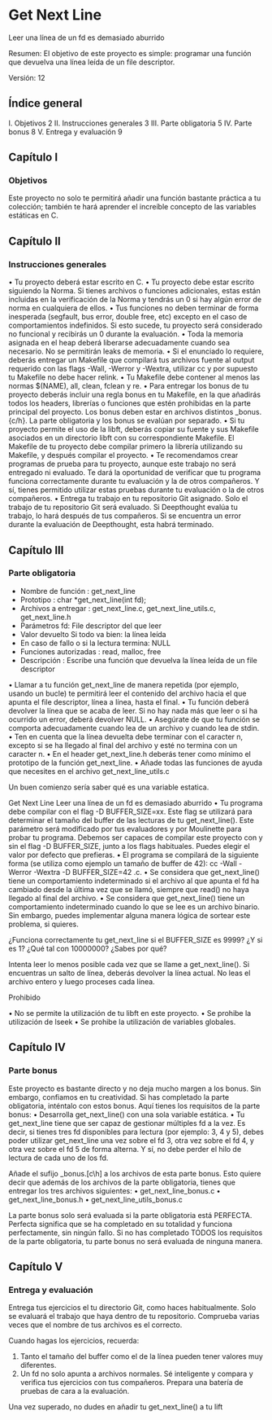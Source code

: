 # Get Next Line
Leer una línea de un fd es demasiado aburrido

Resumen: El objetivo de este proyecto es simple: programar una función que devuelva una línea leída de un file descriptor.

Versión: 12

## Índice general

I. Objetivos 2
II. Instrucciones generales 3
III. Parte obligatoria 5
IV. Parte bonus 8
V. Entrega y evaluación 9

## Capítulo I
### Objetivos

Este proyecto no solo te permitirá añadir una función bastante práctica a tu colección; también te hará aprender el increíble concepto de las variables estáticas en C.

## Capítulo II
### Instrucciones generales

• Tu proyecto deberá estar escrito en C.
• Tu proyecto debe estar escrito siguiendo la Norma. Si tienes archivos o funciones adicionales, estas están incluidas en la verificación de la Norma y tendrás un 0 si hay algún error de norma en cualquiera de ellos.
• Tus funciones no deben terminar de forma inesperada (segfault, bus error, double free, etc) excepto en el caso de comportamientos indefinidos. Si esto sucede, tu proyecto será considerado no funcional y recibirás un 0 durante la evaluación.
• Toda la memoria asignada en el heap deberá liberarse adecuadamente cuando sea necesario. No se permitirán leaks de memoria.
• Si el enunciado lo requiere, deberás entregar un Makefile que compilará tus archivos fuente al output requerido con las flags -Wall, -Werror y -Wextra, utilizar cc y por supuesto tu Makefile no debe hacer relink.
• Tu Makefile debe contener al menos las normas $(NAME), all, clean, fclean y re.
• Para entregar los bonus de tu proyecto deberás incluir una regla bonus en tu Makefile, en la que añadirás todos los headers, librerías o funciones que estén prohibidas en la parte principal del proyecto. Los bonus deben estar en archivos distintos _bonus.{c/h}. La parte obligatoria y los bonus se evalúan por separado.
• Si tu proyecto permite el uso de la libft, deberás copiar su fuente y sus Makefile asociados en un directorio libft con su correspondiente Makefile. El Makefile de tu proyecto debe compilar primero la librería utilizando su Makefile, y después compilar el proyecto.
• Te recomendamos crear programas de prueba para tu proyecto, aunque este trabajo no será entregado ni evaluado. Te dará la oportunidad de verificar que tu programa funciona correctamente durante tu evaluación y la de otros compañeros. Y sí, tienes permitido utilizar estas pruebas durante tu evaluación o la de otros compañeros.
• Entrega tu trabajo en tu repositorio Git asignado. Solo el trabajo de tu repositorio Git será evaluado. Si Deepthought evalúa tu trabajo, lo hará después de tus compañeros. Si se encuentra un error durante la evaluación de Deepthought, esta habrá
terminado.

## Capítulo III
### Parte obligatoria

-   Nombre de función : get_next_line
-   Prototipo : char *get_next_line(int fd);
-   Archivos a entregar : get_next_line.c, get_next_line_utils.c, get_next_line.h
-   Parámetros fd: File descriptor del que leer
-   Valor devuelto Si todo va bien: la línea leída
-   En caso de fallo o si la lectura termina: NULL
-   Funciones autorizadas : read, malloc, free
-   Descripción : Escribe una función que devuelva la línea leída de un file descriptor

• Llamar a tu función get_next_line de manera repetida (por ejemplo, usando un bucle) te permitirá leer el contenido del archivo hacia el que apunta el file descriptor, línea a línea, hasta el final.
• Tu función deberá devolver la línea que se acaba de leer. Si no hay nada más que leer o si ha ocurrido un error, deberá devolver NULL.
• Asegúrate de que tu función se comporta adecuadamente cuando lea de un archivo y cuando lea de stdin.
• Ten en cuenta que la línea devuelta debe terminar con el caracter n, excepto si se ha llegado al final del archivo y esté no termina con un caracter n.
• En el header get_next_line.h deberás tener como mínimo el prototipo de la función get_next_line.
• Añade todas las funciones de ayuda que necesites en el archivo get_next_line_utils.c

Un buen comienzo sería saber qué es una variable estatica.

Get Next Line Leer una línea de un fd es demasiado aburrido
• Tu programa debe compilar con el flag -D BUFFER_SIZE=xx. Este flag se utilizará para determinar el tamaño del buffer de las lecturas de tu get_next_line(). Este parámetro será modificado por tus evaluadores y por Moulinette para probar tu programa.
Debemos ser capaces de compilar este proyecto con y sin el flag -D BUFFER_SIZE, junto a los flags habituales. Puedes elegir el valor por defecto que prefieras.
• El programa se compilará de la siguiente forma (se utiliza como ejemplo un tamaño de buffer de 42): cc -Wall -Werror -Wextra -D BUFFER_SIZE=42 <archivos>.c.
• Se considera que get_next_line() tiene un comportamiento indeterminado si el archivo al que apunta el fd ha cambiado desde la última vez que se llamó, siempre que read() no haya llegado al final del archivo.
• Se considera que get_next_line() tiene un comportamiento indeterminado cuando lo que se lee es un archivo binario. Sin embargo, puedes implementar alguna manera lógica de sortear este problema, si quieres. 

¿Funciona correctamente tu get_next_line si el BUFFER_SIZE es 9999? ¿Y si es 1? ¿Qué tal con 10000000? ¿Sabes por qué?

Intenta leer lo menos posible cada vez que se llame a get_next_line(). Si encuentras un salto de línea, deberás devolver la línea actual. No leas el archivo entero y luego proceses cada línea. 

Prohibido

• No se permite la utilización de tu libft en este proyecto.
• Se prohibe la utilización de lseek
• Se prohibe la utilización de variables globales.

## Capítulo IV
### Parte bonus

Este proyecto es bastante directo y no deja mucho margen a los bonus. Sin embargo, confiamos en tu creatividad. Si has completado la parte obligatoria, inténtalo con estos bonus.
Aquí tienes los requisitos de la parte bonus:
• Desarrolla get_next_line() con una sola variable estática.
• Tu get_next_line tiene que ser capaz de gestionar múltiples fd a la vez. Es decir, si tienes tres fd disponibles para lectura (por ejemplo: 3, 4 y 5), debes poder utilizar get_next_line una vez sobre el fd 3, otra vez sobre el fd 4, y otra vez sobre el fd 5 de forma alterna. Y sí, no debe perder el hilo de lectura de cada uno de los fd.

Añade el sufijo _bonus.[c\h] a los archivos de esta parte bonus. Esto quiere decir que además de los archivos de la parte obligatoria, tienes que entregar los tres archivos siguientes:
• get_next_line_bonus.c
• get_next_line_bonus.h
• get_next_line_utils_bonus.c

La parte bonus solo será evaluada si la parte obligatoria está PERFECTA. Perfecta significa que se ha completado en su totalidad y funciona perfectamente, sin ningún fallo. Si no has completado TODOS los requisitos de la parte obligatoria, tu parte bonus no será evaluada de ninguna manera.

## Capítulo V
### Entrega y evaluación

Entrega tus ejercicios el tu directorio Git, como haces habitualmente. Solo se evaluará el trabajo que haya dentro de tu repositorio. Comprueba varias veces que el nombre de tus archivos es el correcto.

Cuando hagas los ejercicios, recuerda:
1) Tanto el tamaño del buffer como el de la línea pueden tener
valores muy diferentes.
2) Un fd no solo apunta a archivos normales.
Sé inteligente y compara y verifica tus ejercicios con tus compañeros. Prepara una batería de pruebas de cara a la evaluación.

Una vez superado, no dudes en añadir tu get_next_line() a tu lift